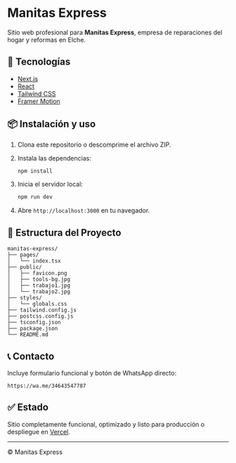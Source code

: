 # Manitas Express

Sitio web profesional para **Manitas Express**, empresa de reparaciones del hogar y reformas en Elche.

## 🚀 Tecnologías
- [Next.js](https://nextjs.org/)
- [React](https://react.dev/)
- [Tailwind CSS](https://tailwindcss.com/)
- [Framer Motion](https://www.framer.com/motion/)

## 📦 Instalación y uso

1. Clona este repositorio o descomprime el archivo ZIP.
2. Instala las dependencias:
   ```bash
   npm install
   ```

3. Inicia el servidor local:
   ```bash
   npm run dev
   ```

4. Abre `http://localhost:3000` en tu navegador.

## 📁 Estructura del Proyecto

```
manitas-express/
├── pages/
│   └── index.tsx
├── public/
│   ├── favicon.png
│   ├── tools-bg.jpg
│   ├── trabajo1.jpg
│   └── trabajo2.jpg
├── styles/
│   └── globals.css
├── tailwind.config.js
├── postcss.config.js
├── tsconfig.json
├── package.json
└── README.md
```

## 📞 Contacto

Incluye formulario funcional y botón de WhatsApp directo:
```
https://wa.me/34643547787
```

## ✅ Estado

Sitio completamente funcional, optimizado y listo para producción o despliegue en [Vercel](https://vercel.com/).

---

© Manitas Express
